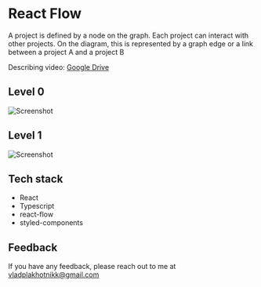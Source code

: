 # React Flow

A project is defined by a node on the graph.
Each project can interact with other projects. On the diagram, this is represented by a graph
edge or a link between a project A and a project B

Describing video: [Google Drive](https://drive.google.com/file/d/1BUAYvzzvISdafgstxRY6MAr-fvmJYL0f/view?usp=sharing)

## Level 0

![Screenshot](https://snipboard.io/pY5Grz.jpg)

## Level 1

![Screenshot](https://snipboard.io/5NjAWv.jpg)

## Tech stack

- React
- Typescript
- react-flow
- styled-components

## Feedback

If you have any feedback, please reach out to me at vladplakhotnikk@gmail.com
